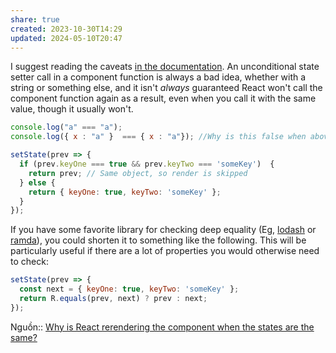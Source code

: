 ```yaml
---
share: true
created: 2023-10-30T14:29
updated: 2024-05-10T20:47
---
```


I suggest reading the caveats [in the documentation](https://react.dev/reference/react/useState#usestate). An unconditional state setter call in a component function is always a bad idea, whether with a string or something else, and it isn't _always_ guaranteed React won't call the component function again as a result, even when you call it with the same value, though it usually won't.
```js
console.log("a" === "a");
console.log({ x : "a" }  === { x : "a"}); //Why is this false when above is true
```

```javascript
setState(prev => {
  if (prev.keyOne === true && prev.keyTwo === 'someKey')  {
    return prev; // Same object, so render is skipped
  } else {
    return { keyOne: true, keyTwo: 'someKey' };
  }
});
```

If you have some favorite library for checking deep equality (Eg, [lodash](https://lodash.com/docs/4.17.15#isEqual) or [ramda](https://ramdajs.com/docs/#equals)), you could shorten it to something like the following. This will be particularly useful if there are a lot of properties you would otherwise need to check:

```javascript
setState(prev => {
  const next = { keyOne: true, keyTwo: 'someKey' };
  return R.equals(prev, next) ? prev : next;
});
```
Nguồn:: [Why is React rerendering the component when the states are the same?](https://stackoverflow.com/a/73808292/3416774)